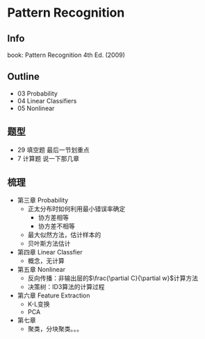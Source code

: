 # Pattern Recognition

## Info

book: Pattern Recognition 4th Ed. (2009)

## Outline

- 03 Probability
- 04 Linear Classifiers
- 05 Nonlinear

## 题型

- 29 填空题 最后一节划重点
- 7 计算题 说一下那几章

## 梳理

- 第三章 Probability
  - 正太分布时如何利用最小错误率确定
    - 协方差相等
    - 协方差不相等
  - 最大似然方法，估计样本的
  - 贝叶斯方法估计
- 第四章 Linear Classfier
  - 概念，无计算
- 第五章 Nonlinear
  - 反向传播：非输出层的$\frac{\partial C}{\partial w}$计算方法
  - 决策树：ID3算法的计算过程
- 第六章 Feature Extraction
  - K-L变换
  - PCA
- 第七章
  - 聚类，分块聚类。。。
